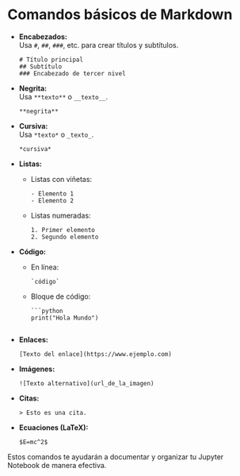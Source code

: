 # Comandos básicos de Markdown

- **Encabezados:**  
   Usa `#`, `##`, `###`, etc. para crear títulos y subtítulos.

  ```
  # Título principal
  ## Subtítulo
  ### Encabezado de tercer nivel
  ```

- **Negrita:**  
   Usa `**texto**` o `__texto__`.

  ```
  **negrita**
  ```

- **Cursiva:**  
   Usa `*texto*` o `_texto_`.

  ```
  *cursiva*
  ```

- **Listas:**

  - Listas con viñetas:
    ```
    - Elemento 1
    - Elemento 2
    ```
  - Listas numeradas:
    ```
    1. Primer elemento
    2. Segundo elemento
    ```

- **Código:**

  - En línea:
    ```
    `código`
    ```
  - Bloque de código:
    ````
    ```python
    print("Hola Mundo")
    ````
    ```

    ```

- **Enlaces:**

  ```
  [Texto del enlace](https://www.ejemplo.com)
  ```

- **Imágenes:**

  ```
  ![Texto alternativo](url_de_la_imagen)
  ```

- **Citas:**

  ```
  > Esto es una cita.
  ```

- **Ecuaciones (LaTeX):**
  ```
  $E=mc^2$
  ```

Estos comandos te ayudarán a documentar y organizar tu Jupyter Notebook de manera efectiva.

